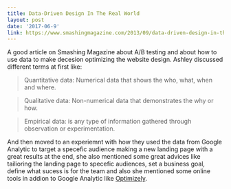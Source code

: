 ```yaml
---
title: Data-Driven Design In The Real World
layout: post
date: '2017-06-9'
link: https://www.smashingmagazine.com/2013/09/data-driven-design-in-the-real-world/
---
```


A good article on Smashing Magazine about A/B testing and about how to use data to make decesion optimizing the website design. Ashley discussed different terms at first like:

> Quantitative data: Numerical data that shows the who, what, when and where.

> Qualitative data: Non-numerical data that demonstrates the why or how.

> Empirical data: is any type of information gathered through observation or experimentation.

And then moved to an experiemnt with how they used the data from Google Analytic to target a specefic audience making a new landing page with a great results at the end, she also mentioned some great advices like tailioring the landing page to specefic audiences, set a business goal, define what sucess is for the team and also she mentioned some online tools in addion to Google Analytic like [Optimizely](https://www.optimizely.com/).